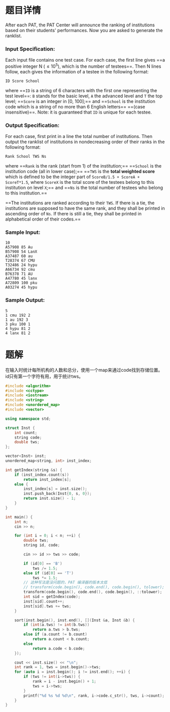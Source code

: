 # 题目详情
After each PAT, the PAT Center will announce the ranking of institutions based on their students' performances. Now you are asked to generate the ranklist.

### Input Specification:

Each input file contains one test case. For each case, the first line gives ==a positive integer N ($\le 10^5$), which is the number of testees==. Then N lines follow, each gives the information of a testee in the following format:

    ID Score School


where ==`ID` is a string of 6 characters with the first one representing the test level==: `B` stands for the basic level, `A` the advanced level and `T` the top level; ==`Score` is an integer in \[0, 100\];== and ==`School` is the institution code which is a string of no more than 6 English letters== ==(case insensitive)==. Note: it is guaranteed that `ID` is unique for each testee.

### Output Specification:

For each case, first print in a line the total number of institutions. Then output the ranklist of institutions in nondecreasing order of their ranks in the following format:

    Rank School TWS Ns


where ==`Rank` is the rank (start from 1) of the institution;== ==`School` is the institution code (all in lower case);==  ==`TWS` is the **total weighted score** which is defined to be the integer part of `ScoreB/1.5 + ScoreA + ScoreT*1.5`, where `ScoreX` is the total score of the testees belong to this institution on level `X`;== and ==`Ns` is the total number of testees who belong to this institution.==

==The institutions are ranked according to their `TWS`. If there is a tie, the institutions are supposed to have the same rank, and they shall be printed in ascending order of `Ns`. If there is still a tie, they shall be printed in alphabetical order of their codes.==

### Sample Input:

    10
    A57908 85 Au
    B57908 54 LanX
    A37487 60 au
    T28374 67 CMU
    T32486 24 hypu
    A66734 92 cmu
    B76378 71 AU
    A47780 45 lanx
    A72809 100 pku
    A03274 45 hypu


### Sample Output:

    5
    1 cmu 192 2
    1 au 192 3
    3 pku 100 1
    4 hypu 81 2
    4 lanx 81 2
# 题解

在输入时统计每所机构的人数和总分，使用一个map来通过code找到存储位置。id只有第一个字符有用，用于统计tws。

```cpp
#include <algorithm>
#include <cctype>
#include <iostream>
#include <string>
#include <unordered_map>
#include <vector>

using namespace std;

struct Inst {
    int count;
    string code;
    double tws;
};

vector<Inst> inst;
unordered_map<string, int> inst_index;

int getIndex(string &s) {
    if (inst_index.count(s))
        return inst_index[s];
    else {
        inst_index[s] = inst.size();
        inst.push_back(Inst{0, s, 0});
        return inst.size() - 1;
    }
}

int main() {
    int n;
    cin >> n;

    for (int i = 0; i < n; ++i) {
        double tws;
        string id, code;

        cin >> id >> tws >> code;

        if (id[0] == 'B')
            tws /= 1.5;
        else if (id[0] == 'T')
            tws *= 1.5;
        // 这种写法是没问题的，PAT 编译器的版本太低
        // transform(code.begin(), code.end(), code.begin(), tolower);
        transform(code.begin(), code.end(), code.begin(), ::tolower);
        int sid = getIndex(code);
        inst[sid].count++;
        inst[sid].tws += tws;
    }

    sort(inst.begin(), inst.end(), [](Inst &a, Inst &b) {
        if (int(a.tws) != int(b.tws))
            return a.tws > b.tws;
        else if (a.count != b.count)
            return a.count < b.count;
        else
            return a.code < b.code;
    });

    cout << inst.size() << "\n";
    int rank = 1, tws = inst.begin()->tws;
    for (auto i = inst.begin(); i != inst.end(); ++i) {
        if (tws != int(i->tws)) {
            rank = i - inst.begin() + 1;
            tws = i->tws;
        }
        printf("%d %s %d %d\n", rank, i->code.c_str(), tws, i->count);
    }
}
```

